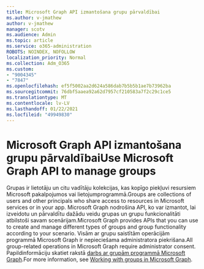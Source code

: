 ```yaml
---
title: Microsoft Graph API izmantošana grupu pārvaldībai
ms.author: v-jmathew
author: v-jmathew
manager: scotv
ms.audience: Admin
ms.topic: article
ms.service: o365-administration
ROBOTS: NOINDEX, NOFOLLOW
localization_priority: Normal
ms.collection: Adm_O365
ms.custom:
- "9004345"
- "7847"
ms.openlocfilehash: ef5f5002aa2d624a586dab7b5b5b1ae7b73962ba
ms.sourcegitcommit: 76dbf5aaea92a62d7957cf210583a7f2c29c1ce5
ms.translationtype: MT
ms.contentlocale: lv-LV
ms.lasthandoff: 01/22/2021
ms.locfileid: "49949830"
---
```

# <a name="use-microsoft-graph-api-to-manage-groups"></a><span data-ttu-id="a3ddf-102">Microsoft Graph API izmantošana grupu pārvaldībai</span><span class="sxs-lookup"><span data-stu-id="a3ddf-102">Use Microsoft Graph API to manage groups</span></span>

<span data-ttu-id="a3ddf-103">Grupas ir lietotāju un citu vadītāju kolekcijas, kas kopīgo piekļuvi resursiem Microsoft pakalpojumos vai lietojumprogrammā.</span><span class="sxs-lookup"><span data-stu-id="a3ddf-103">Groups are collections of users and other principals who share access to resources in Microsoft services or in your app.</span></span> <span data-ttu-id="a3ddf-104">Microsoft Graph nodrošina API, ko var izmantot, lai izveidotu un pārvaldītu dažādu veidu grupas un grupu funkcionalitāti atbilstoši savam scenārijam.</span><span class="sxs-lookup"><span data-stu-id="a3ddf-104">Microsoft Graph provides APIs that you can use to create and manage different types of groups and group functionality according to your scenario.</span></span> <span data-ttu-id="a3ddf-105">Visām ar grupu saistītām operācijām programmā Microsoft Graph ir nepieciešama administratora piekrišana.</span><span class="sxs-lookup"><span data-stu-id="a3ddf-105">All group-related operations in Microsoft Graph require administrator consent.</span></span> <span data-ttu-id="a3ddf-106">Papildinformāciju skatiet rakstā [darbs ar grupām programmā Microsoft Graph](https://docs.microsoft.com/graph/api/resources/groups-overview).</span><span class="sxs-lookup"><span data-stu-id="a3ddf-106">For more information, see [Working with groups in Microsoft Graph](https://docs.microsoft.com/graph/api/resources/groups-overview).</span></span>
